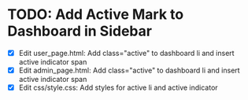 # TODO: Add Active Mark to Dashboard in Sidebar

- [x] Edit user_page.html: Add class="active" to dashboard li and insert active indicator span
- [x] Edit admin_page.html: Add class="active" to dashboard li and insert active indicator span
- [x] Edit css/style.css: Add styles for active li and active indicator
